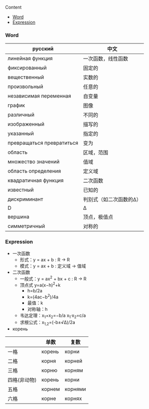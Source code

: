 Content

- [Word](#Word)
- [Expression](#Expression)

### Word

| русский                 | 中文              |
|-------------------------|-------------------|
| линейная функция          | 一次函数，线性函数    |
| фиксированный             | 固定的          |
| вещественный              | 实数的          |
| произвольный              | 任意的          |
| независимая переменная    | 自变量          |
| график                    | 图像           |
| различный                 | 不同的          |
| изображенный              | 描写的          |
| указанный                 | 指定的          |
| превращаться превратиться | 变为           |
| область                   | 区域，范围        |
| множество значений        | 值域           |
| область определения       | 定义域          |
| квадратичная функция      | 二次函数         |
| известный                 | 已知的          |
| дискриминант              | 判别式（如二次函数的Δ） |
| D                         | Δ            |
| вершина                   | 顶点，极值点       |
| симметричный              | 对称的          |

### Expression

- 一次函数
  - 形式：y = ax + b : R → R
  - 模式：y = ax + b : 定义域 → 值域
- 二次函数
  - 一般式：y = ax<sup>2</sup> + bx + c : R → R
  - 顶点式 y=a(x−h)<sup>2</sup>+k
    - h=b/2a
    - k=(4ac−b<sup>2</sup>)/4a
    - 最值：k
    - 对称轴：h
  - 韦达定理：x<sub>1</sub>+x<sub>2</sub>=−b/a  x<sub>1</sub>·x<sub>2</sub>=c/a
  - 求根公式：x<sub>1,2</sub>=(-b±√Δ)/2a
- корень

|         | 单数      | 复数     |
|---------|--------|---------|
| 一格      | корень | корни   |
| 二格      | корня  | корней  |
| 三格      | корню  | корням  |
| 四格(非动物) | корень | корни   |
| 五格      | корнем | корнями |
| 六格      | корне  | корнях  |

